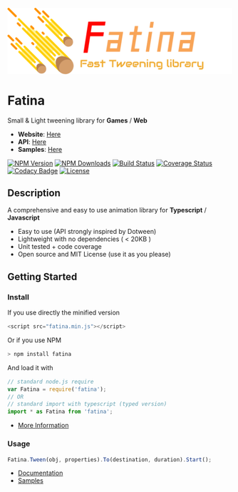 ![Logo](logo.png)

# Fatina
Small & Light tweening library for **Games** / **Web**

* **Website**: [Here](https://kefniark.github.io/Fatina/)
* **API**: [Here](https://kefniark.github.io/Fatina/api/basic/)
* **Samples**: [Here](https://kefniark.github.io/Fatina/samples/generic/)

[![NPM Version](https://img.shields.io/npm/v/fatina.svg)](https://npmjs.org/package/fatina)
[![NPM Downloads](https://img.shields.io/npm/dm/fatina.svg)](https://npmjs.org/package/fatina)
[![Build Status](https://img.shields.io/travis/kefniark/Fatina/master.svg)](https://travis-ci.org/kefniark/Fatina)
[![Coverage Status](https://coveralls.io/repos/github/kefniark/Fatina/badge.svg?branch=master)](https://coveralls.io/github/kefniark/Fatina?branch=develop)
[![Codacy Badge](https://api.codacy.com/project/badge/Grade/f0451df42a9d43fa810f32f20005f9aa)](https://www.codacy.com/app/kefniark/Fatina?utm_source=github.com&amp;utm_medium=referral&amp;utm_content=kefniark/Fatina&amp;utm_campaign=Badge_Grade)
[![License](https://img.shields.io/npm/l/fatina.svg)](https://npmjs.org/package/fatina)

## Description
A comprehensive and easy to use animation library for **Typescript** / **Javascript**

* Easy to use (API strongly inspired by Dotween)
* Lightweight with no dependencies ( < 20KB )
* Unit tested + code coverage
* Open source and MIT License (use it as you please)

## Getting Started

### Install
If you use directly the minified version
```ts
<script src="fatina.min.js"></script>
```
Or if you use NPM
```ts
> npm install fatina
```
And load it with
```ts
// standard node.js require
var Fatina = require('fatina');
// OR
// standard import with typescript (typed version)
import * as Fatina from 'fatina';
```
* [More Information](https://kefniark.github.io/Fatina/basics/download/)

### Usage
```ts
Fatina.Tween(obj, properties).To(destination, duration).Start();
```
* [Documentation](https://kefniark.github.io/Fatina/api/basic/)
* [Samples](https://kefniark.github.io/Fatina/samples/generic/)
